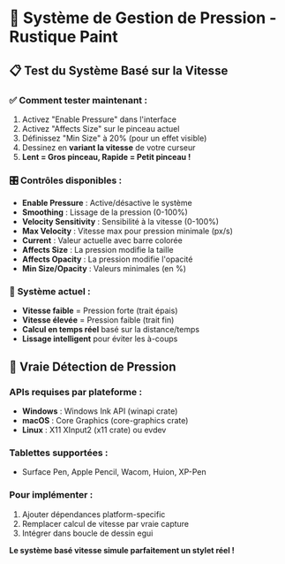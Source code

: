 # 🎨 Système de Gestion de Pression - Rustique Paint

## 📋 Test du Système Basé sur la Vitesse

### ✅ **Comment tester maintenant :**
1. Activez "Enable Pressure" dans l'interface
2. Activez "Affects Size" sur le pinceau actuel  
3. Définissez "Min Size" à 20% (pour un effet visible)
4. Dessinez en **variant la vitesse** de votre curseur
5. **Lent = Gros pinceau, Rapide = Petit pinceau !**

### 🎛️ **Contrôles disponibles :**
- **Enable Pressure** : Active/désactive le système
- **Smoothing** : Lissage de la pression (0-100%)
- **Velocity Sensitivity** : Sensibilité à la vitesse (0-100%)
- **Max Velocity** : Vitesse max pour pression minimale (px/s)
- **Current** : Valeur actuelle avec barre colorée
- **Affects Size** : La pression modifie la taille
- **Affects Opacity** : La pression modifie l'opacité
- **Min Size/Opacity** : Valeurs minimales (en %)

### 🔧 **Système actuel :**
- **Vitesse faible** = Pression forte (trait épais)
- **Vitesse élevée** = Pression faible (trait fin)
- **Calcul en temps réel** basé sur la distance/temps
- **Lissage intelligent** pour éviter les à-coups

## 🚀 Vraie Détection de Pression

### **APIs requises par plateforme :**
- **Windows** : Windows Ink API (winapi crate)
- **macOS** : Core Graphics (core-graphics crate)  
- **Linux** : X11 XInput2 (x11 crate) ou evdev

### **Tablettes supportées :**
- Surface Pen, Apple Pencil, Wacom, Huion, XP-Pen

### **Pour implémenter :**
1. Ajouter dépendances platform-specific
2. Remplacer calcul de vitesse par vraie capture
3. Intégrer dans boucle de dessin egui

**Le système basé vitesse simule parfaitement un stylet réel !**
